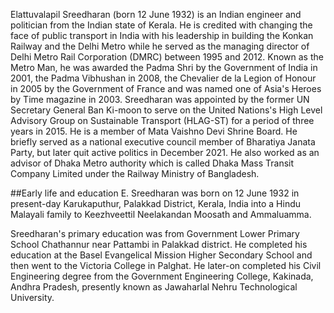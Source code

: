 Elattuvalapil Sreedharan (born 12 June 1932) is an Indian engineer and politician from the Indian state of Kerala. He is credited with changing the face of public transport in India with his leadership in building the Konkan Railway and the Delhi Metro while he served as the managing director of Delhi Metro Rail Corporation (DMRC) between 1995 and 2012. Known as the Metro Man, he was awarded the Padma Shri by the Government of India in 2001, the Padma Vibhushan in 2008, the Chevalier de la Legion of Honour in 2005 by the Government of France and was named one of Asia's Heroes by Time magazine in 2003. Sreedharan was appointed by the former UN Secretary General Ban Ki-moon to serve on the United Nations's High Level Advisory Group on Sustainable Transport (HLAG-ST) for a period of three years in 2015. He is a member of Mata Vaishno Devi Shrine Board. He briefly served as a national executive council member of Bharatiya Janata Party, but later quit active politics in December 2021. He also worked as an advisor of Dhaka Metro authority which is called Dhaka Mass Transit Company Limited under the Railway Ministry of Bangladesh.

##Early life and education
E. Sreedharan was born on 12 June 1932 in present-day Karukaputhur, Palakkad District, Kerala, India into a Hindu Malayali family to Keezhveettil Neelakandan Moosath and Ammaluamma.

Sreedharan's primary education was from Government Lower Primary School Chathannur near Pattambi in Palakkad district. He completed his education at the Basel Evangelical Mission Higher Secondary School and then went to the Victoria College in Palghat. He later-on completed his Civil Engineering degree from the Government Engineering College, Kakinada, Andhra Pradesh, presently known as Jawaharlal Nehru Technological University.